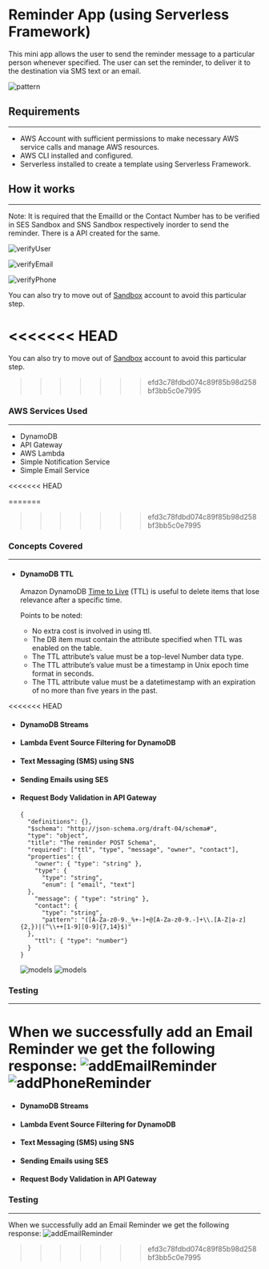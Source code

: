 # Reminder App (using Serverless Framework)

This mini app allows the user to send the reminder message to a particular person whenever specified. The user can set the reminder, to deliver it to the destination via SMS text or an email.


![pattern](https://github.com/AdithyaBNayak/serverless-reminder_app/blob/main/images/reminderapp.png) 


## Requirements
---
- AWS Account with sufficient permissions to make necessary AWS service calls and manage AWS resources.
- AWS CLI installed and configured.
- Serverless installed to create a template using Serverless Framework.



## How it works
---

Note: It is required that the EmailId or the Contact Number has to be verified in SES Sandbox and SNS Sandbox respectively inorder to send the reminder. There is a API created for the same.

![verifyUser](https://github.com/AdithyaBNayak/serverless-reminder_app/blob/main/images/verifyUser.png)

![verifyEmail](https://github.com/AdithyaBNayak/serverless-reminder_app/blob/main/images/emailNotverified.png)

![verifyPhone](https://github.com/AdithyaBNayak/serverless-reminder_app/blob/main/images/phoneNotVerified.png)

You can also try to move out of [Sandbox](https://docs.aws.amazon.com/ses/latest/dg/request-production-access.html) account to avoid this particular step.

<<<<<<< HEAD
=======
You can also try to move out of [Sandbox](https://docs.aws.amazon.com/ses/latest/dg/request-production-access.html) account to avoid this particular step.

>>>>>>> efd3c78fdbd074c89f85b98d258bf3bb5c0e7995

### AWS Services Used
---
- DynamoDB
- API Gateway
- AWS Lambda
- Simple Notification Service
- Simple Email Service

<<<<<<< HEAD

=======
>>>>>>> efd3c78fdbd074c89f85b98d258bf3bb5c0e7995
### Concepts Covered
---
- #### DynamoDB TTL
  Amazon DynamoDB [Time to Live](https://docs.aws.amazon.com/amazondynamodb/latest/developerguide/TTL.html) (TTL) is useful to delete items that lose relevance after a specific time.

  Points to be noted:
  - No extra cost is involved in using ttl.
  - The DB item must contain the attribute specified when TTL was enabled on the table.
  - The TTL attribute’s value must be a top-level Number data type.
  - The TTL attribute’s value must be a timestamp in Unix epoch time format in seconds.
  - The TTL attribute value must be a datetimestamp with an expiration of no more than five years in the past.
    
<<<<<<< HEAD
- #### DynamoDB Streams
  
- #### Lambda Event Source Filtering for DynamoDB
  
- #### Text Messaging (SMS) using SNS
  
- #### Sending Emails using SES

- #### Request Body Validation in API Gateway
  ```
  {
    "definitions": {},
    "$schema": "http://json-schema.org/draft-04/schema#",
    "type": "object",
    "title": "The reminder POST Schema",
    "required": ["ttl", "type", "message", "owner", "contact"],
    "properties": {
      "owner": { "type": "string" },
      "type": { 
        "type": "string",
        "enum": [ "email", "text"]
    },
      "message": { "type": "string" },
      "contact": { 
        "type": "string",
        "pattern": "([A-Za-z0-9._%+-]+@[A-Za-z0-9.-]+\\.[A-Z|a-z]{2,})|(^\\++[1-9][0-9]{7,14}$)"
    },
      "ttl": { "type": "number"}
    }
  }
  ```
  ![models](https://github.com/AdithyaBNayak/serverless-reminder_app/blob/main/images/contact-regexerror.png)
  ![models](https://github.com/AdithyaBNayak/serverless-reminder_app/blob/main/images/enum-error.png)


### Testing
---
When we successfully add an Email Reminder we get the following response:
![addEmailReminder](https://github.com/AdithyaBNayak/serverless-reminder_app/blob/main/images/addemailReminderSuccess.png)
![addPhoneReminder](https://github.com/AdithyaBNayak/serverless-reminder_app/blob/main/images/success-addReminder.png)
=======
- #### DynamoDB Streams  
- #### Lambda Event Source Filtering for DynamoDB
- #### Text Messaging (SMS) using SNS
- #### Sending Emails using SES
- #### Request Body Validation in API Gateway

### Testing
---
When we successfully add an Email Reminder we get the following response:
![addEmailReminder](https://github.com/AdithyaBNayak/serverless-reminder_app/blob/getReminder/images/addemailReminderSuccess.png)
>>>>>>> efd3c78fdbd074c89f85b98d258bf3bb5c0e7995
